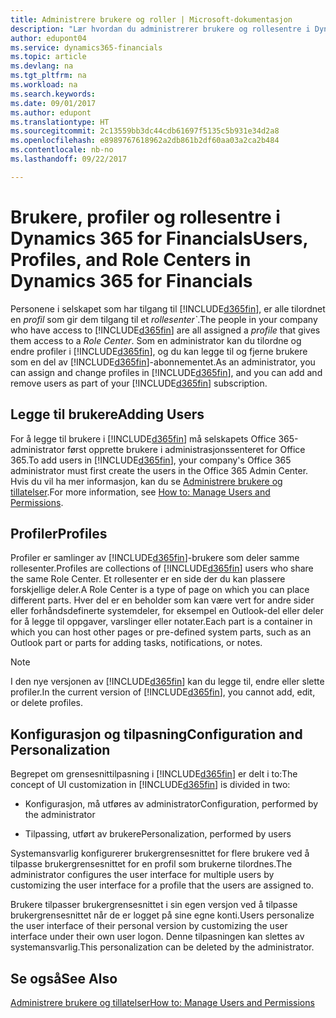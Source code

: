 ```yaml
---
title: Administrere brukere og roller | Microsoft-dokumentasjon
description: "Lær hvordan du administrerer brukere og rollesentre i Dynamics 365 for Financials."
author: edupont04
ms.service: dynamics365-financials
ms.topic: article
ms.devlang: na
ms.tgt_pltfrm: na
ms.workload: na
ms.search.keywords: 
ms.date: 09/01/2017
ms.author: edupont
ms.translationtype: HT
ms.sourcegitcommit: 2c13559bb3dc44cdb61697f5135c5b931e34d2a8
ms.openlocfilehash: e8989767618962a2db861b2df60aa03a2ca2b484
ms.contentlocale: nb-no
ms.lasthandoff: 09/22/2017

---
```

# <a name="users-profiles-and-role-centers-in-dynamics-365-for-financials"></a><span data-ttu-id="2af3e-103">Brukere, profiler og rollesentre i Dynamics 365 for Financials</span><span class="sxs-lookup"><span data-stu-id="2af3e-103">Users, Profiles, and Role Centers in Dynamics 365 for Financials</span></span>
<span data-ttu-id="2af3e-104">Personene i selskapet som har tilgang til [!INCLUDE[d365fin](includes/d365fin_md.md)], er alle tilordnet en *profil* som gir dem tilgang til et *rollesenter\`*.</span><span class="sxs-lookup"><span data-stu-id="2af3e-104">The people in your company who have access to [!INCLUDE[d365fin](includes/d365fin_md.md)] are all assigned a *profile* that gives them access to a *Role Center*.</span></span> <span data-ttu-id="2af3e-105">Som en administrator kan du tilordne og endre profiler i [!INCLUDE[d365fin](includes/d365fin_md.md)], og du kan legge til og fjerne brukere som en del av [!INCLUDE[d365fin](includes/d365fin_md.md)]-abonnementet.</span><span class="sxs-lookup"><span data-stu-id="2af3e-105">As an administrator, you can assign and change profiles in [!INCLUDE[d365fin](includes/d365fin_md.md)], and you can add and remove users as part of your [!INCLUDE[d365fin](includes/d365fin_md.md)] subscription.</span></span>  

## <a name="adding-users"></a><span data-ttu-id="2af3e-106">Legge til brukere</span><span class="sxs-lookup"><span data-stu-id="2af3e-106">Adding Users</span></span>
<span data-ttu-id="2af3e-107">For å legge til brukere i [!INCLUDE[d365fin](includes/d365fin_md.md)] må selskapets Office 365-administrator først opprette brukere i administrasjonssenteret for Office 365.</span><span class="sxs-lookup"><span data-stu-id="2af3e-107">To add users in [!INCLUDE[d365fin](includes/d365fin_md.md)], your company's Office 365 administrator must first create the users in the Office 365 Admin Center.</span></span> <span data-ttu-id="2af3e-108">Hvis du vil ha mer informasjon, kan du se [Administrere brukere og tillatelser](ui-how-users-permissions.md).</span><span class="sxs-lookup"><span data-stu-id="2af3e-108">For more information, see [How to: Manage Users and Permissions](ui-how-users-permissions.md).</span></span>  

## <a name="profiles"></a><span data-ttu-id="2af3e-109">Profiler</span><span class="sxs-lookup"><span data-stu-id="2af3e-109">Profiles</span></span>
<span data-ttu-id="2af3e-110">Profiler er samlinger av [!INCLUDE[d365fin](includes/d365fin_md.md)]-brukere som deler samme rollesenter.</span><span class="sxs-lookup"><span data-stu-id="2af3e-110">Profiles are collections of [!INCLUDE[d365fin](includes/d365fin_md.md)] users who share the same Role Center.</span></span> <span data-ttu-id="2af3e-111">Et rollesenter er en side der du kan plassere forskjellige deler.</span><span class="sxs-lookup"><span data-stu-id="2af3e-111">A Role Center is a type of page on which you can place different parts.</span></span> <span data-ttu-id="2af3e-112">Hver del er en beholder som kan være vert for andre sider eller forhåndsdefinerte systemdeler, for eksempel en Outlook-del eller deler for å legge til oppgaver, varslinger eller notater.</span><span class="sxs-lookup"><span data-stu-id="2af3e-112">Each part is a container in which you can host other pages or pre-defined system parts, such as an Outlook part or parts for adding tasks, notifications, or notes.</span></span>  

> [!NOTE]  
>  <span data-ttu-id="2af3e-113">I den nye versjonen av [!INCLUDE[d365fin](includes/d365fin_md.md)] kan du legge til, endre eller slette profiler.</span><span class="sxs-lookup"><span data-stu-id="2af3e-113">In the current version of [!INCLUDE[d365fin](includes/d365fin_md.md)], you cannot add, edit, or delete profiles.</span></span>  

## <a name="configuration-and-personalization"></a><span data-ttu-id="2af3e-114">Konfigurasjon og tilpasning</span><span class="sxs-lookup"><span data-stu-id="2af3e-114">Configuration and Personalization</span></span>
<span data-ttu-id="2af3e-115">Begrepet om grensesnittilpasning i [!INCLUDE[d365fin](includes/d365fin_md.md)] er delt i to:</span><span class="sxs-lookup"><span data-stu-id="2af3e-115">The concept of UI customization in [!INCLUDE[d365fin](includes/d365fin_md.md)] is divided in two:</span></span>  

-   <span data-ttu-id="2af3e-116">Konfigurasjon, må utføres av administrator</span><span class="sxs-lookup"><span data-stu-id="2af3e-116">Configuration, performed by the administrator</span></span>  

-   <span data-ttu-id="2af3e-117">Tilpassing, utført av brukere</span><span class="sxs-lookup"><span data-stu-id="2af3e-117">Personalization, performed by users</span></span>  

<span data-ttu-id="2af3e-118">Systemansvarlig konfigurerer brukergrensesnittet for flere brukere ved å tilpasse brukergrensesnittet for en profil som brukerne tilordnes.</span><span class="sxs-lookup"><span data-stu-id="2af3e-118">The administrator configures the user interface for multiple users by customizing the user interface for a profile that the users are assigned to.</span></span>  

<span data-ttu-id="2af3e-119">Brukere tilpasser brukergrensesnittet i sin egen versjon ved å tilpasse brukergrensesnittet når de er logget på sine egne konti.</span><span class="sxs-lookup"><span data-stu-id="2af3e-119">Users personalize the user interface of their personal version by customizing the user interface under their own user logon.</span></span> <span data-ttu-id="2af3e-120">Denne tilpasningen kan slettes av systemansvarlig.</span><span class="sxs-lookup"><span data-stu-id="2af3e-120">This personalization can be deleted by the administrator.</span></span>  

## <a name="see-also"></a><span data-ttu-id="2af3e-121">Se også</span><span class="sxs-lookup"><span data-stu-id="2af3e-121">See Also</span></span>  
[<span data-ttu-id="2af3e-122">Administrere brukere og tillatelser</span><span class="sxs-lookup"><span data-stu-id="2af3e-122">How to: Manage Users and Permissions</span></span>](ui-how-users-permissions.md)  
<!-- [Customize the User Interface](../customize-the-user-interface.md)   
 [Security Overview](../Security%20Overview.md)-->

